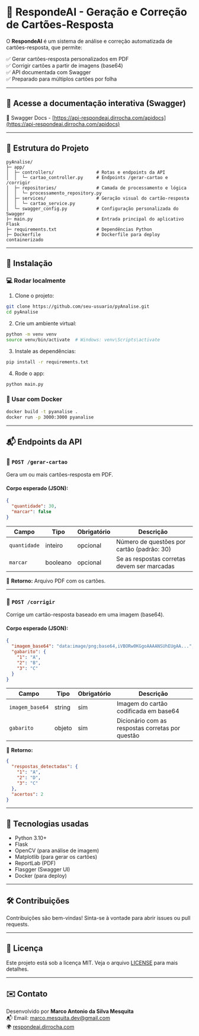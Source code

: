 
# 🧠 RespondeAI - Geração e Correção de Cartões-Resposta

O **RespondeAI** é um sistema de análise e correção automatizada de cartões-resposta, que permite:

✅ Gerar cartões-resposta personalizados em PDF  
✅ Corrigir cartões a partir de imagens (base64)  
✅ API documentada com Swagger  
✅ Preparado para múltiplos cartões por folha  

---

## 🚀 Acesse a documentação interativa (Swagger)

📄 Swagger Docs - [https://api-respondeai.dirrocha.com/apidocs](https://api-respondeai.dirrocha.com/apidocs)

---

## 📁 Estrutura do Projeto

```
pyAnalise/
├─ app/
│  ├─ controllers/                # Rotas e endpoints da API
│  │  └─ cartao_controller.py     # Endpoints /gerar-cartao e /corrigir
│  ├─ repositories/               # Camada de processamento e lógica
│  │  └─ processamento_repository.py
│  ├─ services/                   # Geração visual do cartão-resposta
│  │  └─ cartao_service.py
│  └─ swagger_config.py           # Configuração personalizada do Swagger
├─ main.py                        # Entrada principal do aplicativo Flask
├─ requirements.txt               # Dependências Python
├─ Dockerfile                     # Dockerfile para deploy containerizado
```

---

## 🔧 Instalação

### 💻 Rodar localmente

1. Clone o projeto:

```bash
git clone https://github.com/seu-usuario/pyAnalise.git
cd pyAnalise
```

2. Crie um ambiente virtual:

```bash
python -m venv venv
source venv/bin/activate  # Windows: venv\Scripts\activate
```

3. Instale as dependências:

```bash
pip install -r requirements.txt
```

4. Rode o app:

```bash
python main.py
```

### 🐳 Usar com Docker

```bash
docker build -t pyanalise .
docker run -p 3000:3000 pyanalise
```

---

## 📬 Endpoints da API

### 📄 `POST /gerar-cartao`

Gera um ou mais cartões-resposta em PDF.

#### Corpo esperado (JSON):

```json
{
  "quantidade": 30,
  "marcar": false
}
```

| Campo              | Tipo     | Obrigatório | Descrição                                        |
|-------------------|----------|-------------|--------------------------------------------------|
| `quantidade`       | inteiro  | opcional    | Número de questões por cartão (padrão: 30)      |
| `marcar`           | booleano | opcional    | Se as respostas corretas devem ser marcadas     |

📎 **Retorno:** Arquivo PDF com os cartões.

---

### 📄 `POST /corrigir`

Corrige um cartão-resposta baseado em uma imagem (base64).

#### Corpo esperado (JSON):

```json
{
  "imagem_base64": "data:image/png;base64,iVBORw0KGgoAAAANSUhEUgAA...",
  "gabarito": {
    "1": "A",
    "2": "B",
    "3": "C"
  }
}
```

| Campo           | Tipo     | Obrigatório | Descrição                                           |
|----------------|----------|-------------|-----------------------------------------------------|
| `imagem_base64` | string   | sim         | Imagem do cartão codificada em base64               |
| `gabarito`      | objeto   | sim         | Dicionário com as respostas corretas por questão    |

📎 **Retorno:**  
```json
{
  "respostas_detectadas": {
    "1": "A",
    "2": "D",
    "3": "C"
  },
  "acertos": 2
}
```

---

## 🔗 Tecnologias usadas

- Python 3.10+
- Flask
- OpenCV (para análise de imagem)
- Matplotlib (para gerar os cartões)
- ReportLab (PDF)
- Flasgger (Swagger UI)
- Docker (para deploy)

---

## 🛠️ Contribuições

Contribuições são bem-vindas! Sinta-se à vontade para abrir issues ou pull requests.

---

## 📄 Licença

Este projeto está sob a licença MIT. Veja o arquivo [LICENSE](LICENSE) para mais detalhes.

---

## ✉️ Contato

Desenvolvido por **Marco Antonio da Silva Mesquita**  
📬 Email: marco.mesquita.dev@gmail.com  
🌍 [respondeai.dirrocha.com](https://api-respondeai.dirrocha.com)
